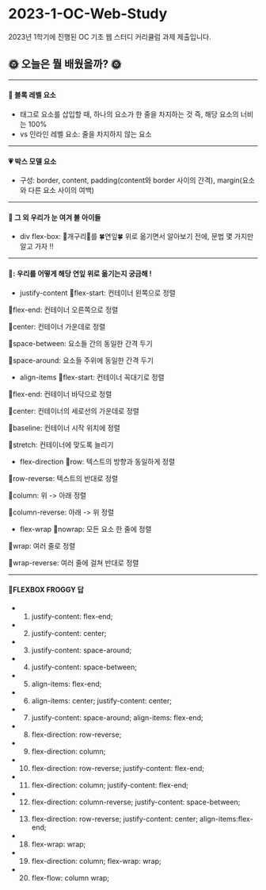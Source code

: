 # 2023-1-OC-Web-Study
2023년 1학기에 진행된 OC 기초 웹 스터디 커리큘럼 과제 제출입니다.

## 🌞 오늘은 뭘 배웠을까? 🌞

***

#### 🫧 블록 레벨 요소
- 태그로 요소를 삽입할 때, 하나의 요소가 한 줄을 차지하는 것 즉, 해당 요소의 너비는 100%
- vs 인라인 레벨 요소: 줄을 차지하지 않는 요소
***

#### 💗 박스 모델 요소
- 구성: border, content, padding(content와 border 사이의 간격), margin(요소와 다른 요소 사이의 여백)


***

#### 🫧 그 외 우리가 눈 여겨 볼 아이들
- div flex-box: 🐸개구리🐸를 🍀연잎🍀 위로 옮기면서 알아보기 전에, 문법 몇 가지만 알고 가자 ‼️


***

#### 🐸: 우리를 어떻게 해당 연잎 위로 옮기는지 궁금해 !
- justify-content
🤍flex-start: 컨테이너 왼쪽으로 정렬

🤍flex-end: 컨테이너 오른쪽으로 정렬

🤍center: 컨테이너 가운데로 정렬

🤍space-between: 요소들 간의 동일한 간격 두기

🤍space-around: 요소들 주위에 동일한 간격 두기


- align-items
💚flex-start: 컨테이너 꼭대기로 정렬

💚flex-end: 컨테이너 바닥으로 정렬

💚center: 컨테이너의 세로선의 가운데로 정렬

💚baseline: 컨테이너 시작 위치에 정렬

💚stretch: 컨테이너에 맞도록 늘리기


- flex-direction
🤍row: 텍스트의 방향과 동일하게 정렬

🤍row-reverse: 텍스트의 반대로 정렬

🤍column: 위 -> 아래 정렬

🤍column-reverse: 아래 -> 위 정렬


- flex-wrap
💚nowrap: 모든 요소 한 줄에 정렬

💚wrap: 여러 줄로 정렬

💚wrap-reverse: 여러 줄에 걸쳐 반대로 정렬


***

#### 🐾FLEXBOX FROGGY 답

- 1. justify-content: flex-end;
- 2. justify-content: center;
- 3. justify-content: space-around;
- 4. justify-content: space-between;
- 5. align-items: flex-end;
- 6. align-items: center; justify-content: center;
- 7. justify-content: space-around; align-items: flex-end;
- 8. flex-direction: row-reverse;
- 9. flex-direction: column;
- 10. flex-direction:  row-reverse; justify-content:  flex-end;
- 11. flex-direction: column; justify-content: flex-end;
- 12. flex-direction: column-reverse; justify-content: space-between;
- 13. flex-direction: row-reverse; justify-content: center; align-items:flex-end;
- 18. flex-wrap: wrap;
- 19. flex-direction: column; flex-wrap: wrap;
- 20. flex-flow: column wrap;